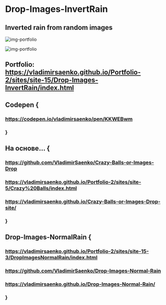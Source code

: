 # Drop-Images-InvertRain
 
## Inverted rain from random images

![img-portfolio](https://user-images.githubusercontent.com/56477695/150163941-e641901e-20d4-4342-9597-5356770aa0cc.jpeg)

![img-portfolio](https://user-images.githubusercontent.com/56477695/203998764-0c1997ba-d3c7-4698-a78f-26dcbbdde3a5.jpg)

## Portfolio: https://vladimirsaenko.github.io/Portfolio-2/sites/site-15/Drop-Images-InvertRain/index.html

## Codepen {

### https://codepen.io/vladimirsaenko/pen/KKWEBwm

### }

## На основе... {

### https://github.com/VladimirSaenko/Crazy-Balls-or-Images-Drop
  
### https://vladimirsaenko.github.io/Portfolio-2/sites/site-5/Crazy%20Balls/index.html
  
### https://vladimirsaenko.github.io/Crazy-Balls-or-Images-Drop-site/
  
### }

## Drop-Images-NormalRain {

### https://vladimirsaenko.github.io/Portfolio-2/sites/site-15-3/DropImagesNormalRain/index.html

### https://github.com/VladimirSaenko/Drop-Images-Normal-Rain

### https://vladimirsaenko.github.io/Drop-Images-Normal-Rain/

### }
